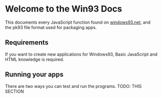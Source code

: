 # Welcome to the Win93 Docs

This documents every JavaScript function found on [windows93.net](http://www.windows93.net), and the pk93 file format used for packaging apps.

## Requirements

If you want to create new applications for Windows93, Basic JavaScript and HTML knowledge is required.

## Running your apps

There are two ways you can test and run the programs. TODO: THIS SECTION